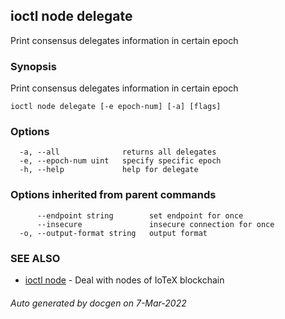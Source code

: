 ## ioctl node delegate

Print consensus delegates information in certain epoch

### Synopsis

Print consensus delegates information in certain epoch

```
ioctl node delegate [-e epoch-num] [-a] [flags]
```

### Options

```
  -a, --all              returns all delegates
  -e, --epoch-num uint   specify specific epoch
  -h, --help             help for delegate
```

### Options inherited from parent commands

```
      --endpoint string        set endpoint for once
      --insecure               insecure connection for once
  -o, --output-format string   output format
```

### SEE ALSO

* [ioctl node](ioctl_node.md)	 - Deal with nodes of IoTeX blockchain

###### Auto generated by docgen on 7-Mar-2022
